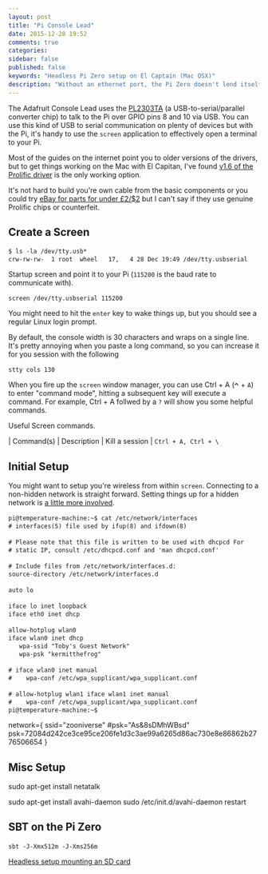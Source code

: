 ```yaml
---
layout: post
title: "Pi Console Lead"
date: 2015-12-28 19:52
comments: true
categories: 
sidebar: false
published: false
keywords: "Headless Pi Zero setup on El Captain (Mac OSX)"
description: "Without an ethernet port, the Pi Zero doesn't lend itself to setting up without a monitor, this post shows how to configure your wifi using the Adafruit console lead"
---
```


The Adafruit Console Lead uses the [PL2303TA](http://www.prolific.com.tw/US/ShowProduct.aspx?pcid=41) (a USB-to-serial/parallel converter chip) to talk to the Pi over GPIO pins 8 and 10 via USB. You can use this kind of USB to serial communication on plenty of devices but with the Pi, it's handy to use the `screen` application to effectively open a terminal to your Pi.

<!-- more -->

Most of the guides on the internet point you to older versions of the drivers, but to get things working on the Mac with El Capitan, I've found [v1.6 of the Prolific driver](http://www.prolific.com.tw/US/ShowProduct.aspx?p_id=229&pcid=41) is the only working option.


It's not hard to build you're own cable from the basic components or you could try [eBay for parts for under £2/$2](http://www.ebay.co.uk/sch/i.html?_from=R40&_trksid=p2050601.m570.l1313.TR0.TRC0.H0.XPL2303TA.TRS0&_nkw=PL2303TA&_sacat=0) but I can't say if they use genuine Prolific chips or counterfeit.


## Create a Screen

    $ ls -la /dev/tty.usb*
    crw-rw-rw-  1 root  wheel   17,   4 28 Dec 19:49 /dev/tty.usbserial

Startup screen and point it to your Pi (`115200` is the baud rate to communicate with).

    screen /dev/tty.usbserial 115200

You might need to hit the `enter` key to wake things up, but you should see a regular Linux login prompt.

By default, the console width is 30 characters and wraps on a single line. It's pretty annoying when you paste a long command, so you can increase it for you session with the following

    stty cols 130


When you fire up the `screen` window manager, you can use Ctrl + A (![Option](/images/ks_control.gif) + `A`) to enter "command mode", hitting a subsequent key will execute a command. For example, Ctrl + A follwed by a `?` will show you some helpful commands.

Useful Screen commands.

| Command(s)        | Description
| Kill a session    | `Ctrl + A, Ctrl + \`


## Initial Setup

You might want to setup you're wireless from within `screen`. Connecting to a non-hidden network is straight forward. Setting things up for a hidden network is [a little more involved](http://www.dafinga.net/2013/01/how-to-setup-raspberry-pi-with-hidden.html).





    pi@temperature-machine:~$ cat /etc/network/interfaces
    # interfaces(5) file used by ifup(8) and ifdown(8)

    # Please note that this file is written to be used with dhcpcd For
    # static IP, consult /etc/dhcpcd.conf and 'man dhcpcd.conf'

    # Include files from /etc/network/interfaces.d:
    source-directory /etc/network/interfaces.d

    auto lo

    iface lo inet loopback
    iface eth0 inet dhcp

    allow-hotplug wlan0
    iface wlan0 inet dhcp
       wpa-ssid "Toby's Guest Network"
       wpa-psk "kermitthefrog"

    # iface wlan0 inet manual
    #    wpa-conf /etc/wpa_supplicant/wpa_supplicant.conf

    # allow-hotplug wlan1 iface wlan1 inet manual
    #    wpa-conf /etc/wpa_supplicant/wpa_supplicant.conf
    pi@temperature-machine:~$


network={
        ssid="zooniverse"
        #psk="As&8sDMhWBsd"
        psk=72084d242ce3ce95ce206fe1d3c3ae99a6265d86ac730e8e86862b2776506654
}


## Misc Setup

sudo apt-get install netatalk

sudo apt-get install avahi-daemon
sudo /etc/init.d/avahi-daemon restart


## SBT on the Pi Zero

    sbt -J-Xmx512m -J-Xms256m

[Headless setup mounting an SD card](http://davidmaitland.me/2015/12/raspberry-pi-zero-headless-setup/)
